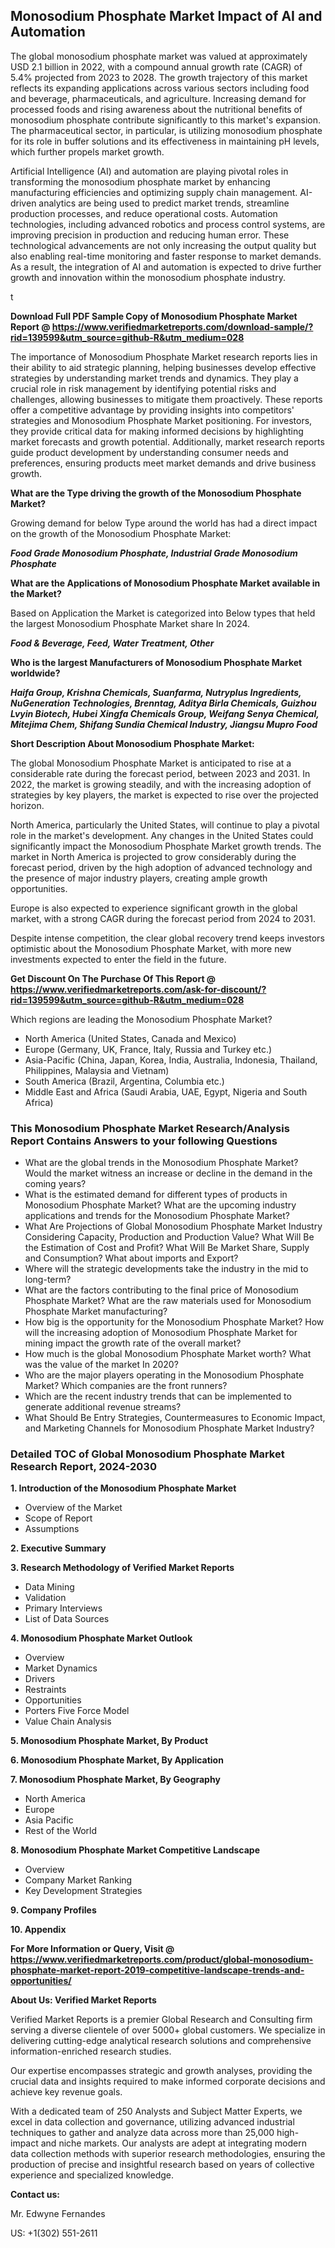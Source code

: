 <h2>Monosodium Phosphate Market Impact of AI and Automation</h2><p>The global monosodium phosphate market was valued at approximately USD 2.1 billion in 2022, with a compound annual growth rate (CAGR) of 5.4% projected from 2023 to 2028. The growth trajectory of this market reflects its expanding applications across various sectors including food and beverage, pharmaceuticals, and agriculture. Increasing demand for processed foods and rising awareness about the nutritional benefits of monosodium phosphate contribute significantly to this market's expansion. The pharmaceutical sector, in particular, is utilizing monosodium phosphate for its role in buffer solutions and its effectiveness in maintaining pH levels, which further propels market growth.</p><p>Artificial Intelligence (AI) and automation are playing pivotal roles in transforming the monosodium phosphate market by enhancing manufacturing efficiencies and optimizing supply chain management. AI-driven analytics are being used to predict market trends, streamline production processes, and reduce operational costs. Automation technologies, including advanced robotics and process control systems, are improving precision in production and reducing human error. These technological advancements are not only increasing the output quality but also enabling real-time monitoring and faster response to market demands. As a result, the integration of AI and automation is expected to drive further growth and innovation within the monosodium phosphate industry.</p>t</p><p id="" class=""><strong>Download Full PDF Sample Copy of Monosodium Phosphate Market Report @ <a href="https://www.verifiedmarketreports.com/download-sample/?rid=139599&utm_source=github-R&utm_medium=028" target="_blank">https://www.verifiedmarketreports.com/download-sample/?rid=139599&utm_source=github-R&utm_medium=028</a></strong></p><p>The importance of&nbsp;Monosodium Phosphate Market research reports lies in their ability to aid strategic planning, helping businesses develop effective strategies by understanding market trends and dynamics. They play a crucial role in risk management by identifying potential risks and challenges, allowing businesses to mitigate them proactively. These reports offer a competitive advantage by providing insights into competitors' strategies and Monosodium Phosphate Market positioning. For investors, they provide critical data for making informed decisions by highlighting market forecasts and growth potential. Additionally, market research reports guide product development by understanding consumer needs and preferences, ensuring products meet market demands and drive business growth.</p><p><strong>What are the&nbsp;Type driving the growth of the Monosodium Phosphate Market?</strong></p><p id="" class="">Growing demand for below Type around the world has had a direct impact on the growth of the Monosodium Phosphate Market:</p><em><strong>Food Grade Monosodium Phosphate, Industrial Grade Monosodium Phosphate</strong></em></p><strong>What are the&nbsp;Applications&nbsp;of Monosodium Phosphate Market available in the Market?</strong></p><p id="" class="">Based on Application the Market is categorized into Below types that held the largest Monosodium Phosphate Market share In 2024.</p><em><strong>Food & Beverage, Feed, Water Treatment, Other</strong></em></p><strong>Who is the largest Manufacturers of Monosodium Phosphate Market worldwide?</strong></p><p><em><strong>Haifa Group, Krishna Chemicals, Suanfarma, Nutryplus Ingredients, NuGeneration Technologies, Brenntag, Aditya Birla Chemicals, Guizhou Lvyin Biotech, Hubei Xingfa Chemicals Group, Weifang Senya Chemical, Mitejima Chem, Shifang Sundia Chemical Industry, Jiangsu Mupro Food</strong></em></p><p id="" class=""><strong>Short Description About Monosodium Phosphate Market:</strong></p><p>The global Monosodium Phosphate Market is anticipated to rise at a considerable rate during the forecast period, between 2023 and 2031. In 2022, the market is growing steadily, and with the increasing adoption of strategies by key players, the market is expected to rise over the projected horizon.</p><p>North America, particularly the United States, will continue to play a pivotal role in the market's development. Any changes in the United States could significantly impact the Monosodium Phosphate Market growth trends. The market in North America is projected to grow considerably during the forecast period, driven by the high adoption of advanced technology and the presence of major industry players, creating ample growth opportunities.</p><p>Europe is also expected to experience significant growth in the global market, with a strong CAGR during the forecast period from 2024 to 2031.</p><p>Despite intense competition, the clear global recovery trend keeps investors optimistic about the Monosodium Phosphate Market, with more new investments expected to enter the field in the future.</p><p id="" class=""><strong>Get Discount On The Purchase Of This Report @ <a href="https://www.verifiedmarketreports.com/ask-for-discount/?rid=139599&utm_source=github-R&utm_medium=028" target="_blank">https://www.verifiedmarketreports.com/ask-for-discount/?rid=139599&utm_source=github-R&utm_medium=028</a></strong></p>Which regions are leading the Monosodium Phosphate Market?</p><ul><li>North America (United States, Canada and Mexico)</li><li>Europe (Germany, UK, France, Italy, Russia and Turkey etc.)</li><li>Asia-Pacific (China, Japan, Korea, India, Australia, Indonesia, Thailand, Philippines, Malaysia and Vietnam)</li><li>South America (Brazil, Argentina, Columbia etc.)</li><li>Middle East and Africa (Saudi Arabia, UAE, Egypt, Nigeria and South Africa)</li></ul><h3 id="" class="">This Monosodium Phosphate Market Research/Analysis Report Contains Answers to your following Questions</h3><ul><li>What are the global trends in the Monosodium Phosphate Market? Would the market witness an increase or decline in the demand in the coming years?</li><li>What is the estimated demand for different types of products in Monosodium Phosphate Market? What are the upcoming industry applications and trends for the Monosodium Phosphate Market?</li><li>What Are Projections of Global Monosodium Phosphate Market Industry Considering Capacity, Production and Production Value? What Will Be the Estimation of Cost and Profit? What Will Be Market Share, Supply and Consumption? What about imports and Export?</li><li>Where will the strategic developments take the industry in the mid to long-term?</li><li>What are the factors contributing to the final price of Monosodium Phosphate Market? What are the raw materials used for Monosodium Phosphate Market manufacturing?</li><li>How big is the opportunity for the Monosodium Phosphate Market? How will the increasing adoption of Monosodium Phosphate Market for mining impact the growth rate of the overall market?</li><li>How much is the global Monosodium Phosphate Market worth? What was the value of the market In 2020?</li><li>Who are the major players operating in the Monosodium Phosphate Market? Which companies are the front runners?</li><li>Which are the recent industry trends that can be implemented to generate additional revenue streams?</li><li>What Should Be Entry Strategies, Countermeasures to Economic Impact, and Marketing Channels for Monosodium Phosphate Market Industry?</li></ul><h3 id="" class="">Detailed TOC of Global Monosodium Phosphate Market Research Report, 2024-2030</h3><p id="" class=""><strong>1. Introduction of the Monosodium Phosphate Market</strong></p><ul><li>Overview of the Market</li><li>Scope of Report</li><li>Assumptions</li></ul><p id="" class=""><strong>2. Executive Summary</strong></p><p id="" class=""><strong>3. Research Methodology of Verified Market Reports</strong></p><ul><li>Data Mining</li><li>Validation</li><li>Primary Interviews</li><li>List of Data Sources</li></ul><p id="" class=""><strong>4. Monosodium Phosphate Market Outlook</strong></p><ul><li>Overview</li><li>Market Dynamics</li><li>Drivers</li><li>Restraints</li><li>Opportunities</li><li>Porters Five Force Model</li><li>Value Chain Analysis</li></ul><p id="" class=""><strong>5. Monosodium Phosphate Market, By Product</strong></p><p id="" class=""><strong>6. Monosodium Phosphate Market, By Application</strong></p><p id="" class=""><strong>7. Monosodium Phosphate Market, By Geography</strong></p><ul><li>North America</li><li>Europe</li><li>Asia Pacific</li><li>Rest of the World</li></ul><p id="" class=""><strong>8. Monosodium Phosphate Market Competitive Landscape</strong></p><ul><li>Overview</li><li>Company Market Ranking</li><li>Key Development Strategies</li></ul><p id="" class=""><strong>9. Company Profiles</strong></p><p id="" class=""><strong>10. Appendix</strong></p><p id="" class=""><strong>For More Information or Query, Visit @ <a href="https://www.verifiedmarketreports.com/product/global-monosodium-phosphate-market-report-2019-competitive-landscape-trends-and-opportunities/" target="_blank">https://www.verifiedmarketreports.com/product/global-monosodium-phosphate-market-report-2019-competitive-landscape-trends-and-opportunities/</a></strong></p><p id="" class=""><strong>About Us: Verified Market Reports</strong></p><p id="" class="">Verified Market Reports is a premier Global Research and Consulting firm serving a diverse clientele of over 5000+ global customers. We specialize in delivering cutting-edge analytical research solutions and comprehensive information-enriched research studies.</p><p id="" class="">Our expertise encompasses strategic and growth analyses, providing the crucial data and insights required to make informed corporate decisions and achieve key revenue goals.</p><p id="" class="">With a dedicated team of 250 Analysts and Subject Matter Experts, we excel in data collection and governance, utilizing advanced industrial techniques to gather and analyze data across more than 25,000 high-impact and niche markets. Our analysts are adept at integrating modern data collection methods with superior research methodologies, ensuring the production of precise and insightful research based on years of collective experience and specialized knowledge.</p><p id="" class=""><strong>Contact us:</strong></p><p id="" class="">Mr. Edwyne Fernandes</p><p id="" class="">US: +1(302) 551-2611</p>